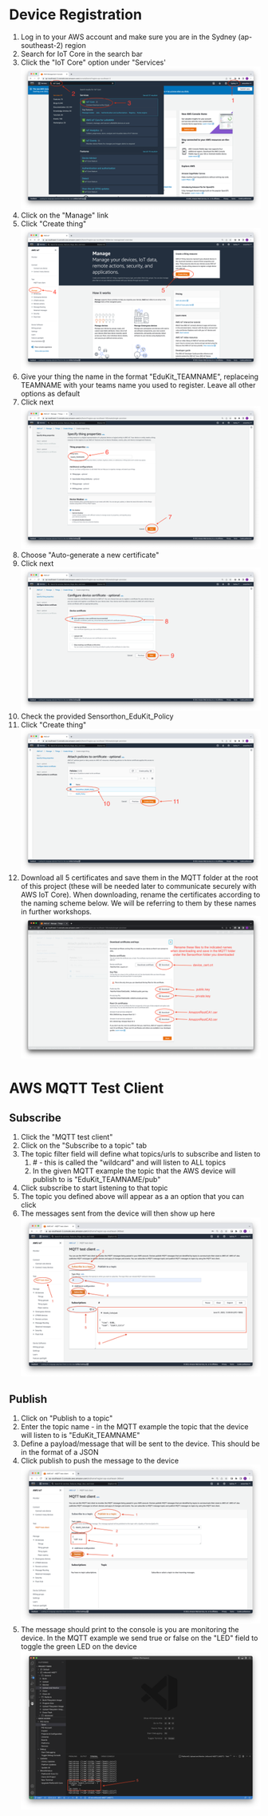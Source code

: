 # Device Registration

1. Log in to your AWS account and make sure you are in the Sydney (ap-southeast-2) region
2. Search for IoT Core in the search bar
3. Click the "IoT Core" option under "Services'
![IoT_Core](/Workshop/2.%20Device%20Registration/IoT_Core.png)
4. Click on the "Manage" link
5. Click "Create thing"
![IoT_Core_Manage](/Workshop/2.%20Device%20Registration/IoT_Core_Manage.png)
6. Give your thing the name in the format "EduKit_TEAMNAME", replaceing TEAMNAME with your teams name you used to register. Leave all other options as default
7. Click next
![Register_Thing_Name](/Workshop/2.%20Device%20Registration/Register_Thing_Name.png)
8. Choose "Auto-generate a new certificate"
9. Click next
![Register_Thing_Certificate](/Workshop/2.%20Device%20Registration/Register_Thing_Certificate.png)
10. Check the provided Sensorthon_EduKit_Policy
11. Click "Create thing"
![Register_Thing_Policy](/Workshop/2.%20Device%20Registration/Register_Thing_Policy.png)
12. Download all 5 certificates and save them in the MQTT folder at the root of this project (these will be needed later to communicate securely with AWS IoT Core). When downloading, rename the certificates according to the naming scheme below. We will be referring to them by these names in further workshops.
![Certificates](/Workshop/2.%20Device%20Registration/Certificates.png)

# AWS MQTT Test Client

## Subscribe

1. Click the "MQTT test client"
2. Click on the "Subscribe to a topic" tab
3. The topic filter field will define what topics/urls to subscribe and listen to
    1. \# - this is called the "wildcard" and will listen to ALL topics
    2. In the given MQTT example the topic that the AWS device will publish to is "EduKit_TEAMNAME/pub"
4. Click subscribe to start listening to that topic
5. The topic you defined above will appear as a an option that you can click
6. The messages sent from the device will then show up here
![AWS_Subscribe](/Workshop/2.%20Device%20Registration/AWS_Subscribe.png)

## Publish

1. Click on "Publish to a topic"
2. Enter the topic name - in the MQTT example the topic that the device will listen to is "EduKit_TEAMNAME"
3. Define a payload/message that will be sent to the device. This should be in the format of a JSON
4. Click publish to push the message to the device
![AWS_Publish](/Workshop/2.%20Device%20Registration/AWS_Publish_1.png)
5. The message should print to the console is you are monitoring the device. In the MQTT example we send true or false on the "LED" field to toggle the green LED on the device
![AWS_Publish](/Workshop/2.%20Device%20Registration/AWS_Publish_2.png)